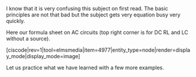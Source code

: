 I know that it is very confusing this subject on first read. The basic principles are not that bad but the subject gets very equation busy very quickly. 

Here our formula sheet on AC circuits (top right corner is for DC RL and LC without a source). 

[ciscode|rev=1|tool=elmsmedia|item=4977|entity_type=node|render=display_mode|display_mode=image]

Let us practice what we have learned with a few more examples. 